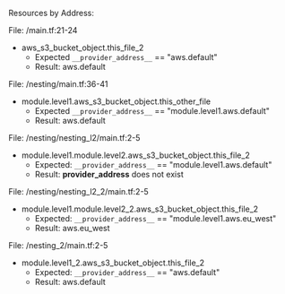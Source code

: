 Resources by Address:

File: /main.tf:21-24
- aws_s3_bucket_object.this_file_2
  - Expected `__provider_address__` == "aws.default"
  - Result: aws.default

File: /nesting/main.tf:36-41
- module.level1.aws_s3_bucket_object.this_other_file
  - Expected `__provider_address__` == "module.level1.aws.default"
  - Result: aws.default


File: /nesting/nesting_l2/main.tf:2-5
- module.level1.module.level2.aws_s3_bucket_object.this_file_2
  - Expected: `__provider_address__` == "module.level1.aws.default"
  - Result: __provider_address__ does not exist

File: /nesting/nesting_l2_2/main.tf:2-5
- module.level1.module.level2_2.aws_s3_bucket_object.this_file_2
  - Expected: `__provider_address__` == "module.level1.aws.eu_west"
  - Result: aws.eu_west

File: /nesting_2/main.tf:2-5
- module.level1_2.aws_s3_bucket_object.this_file_2
  - Expected: `__provider_address__` == "aws.default"
  - Result: aws.default